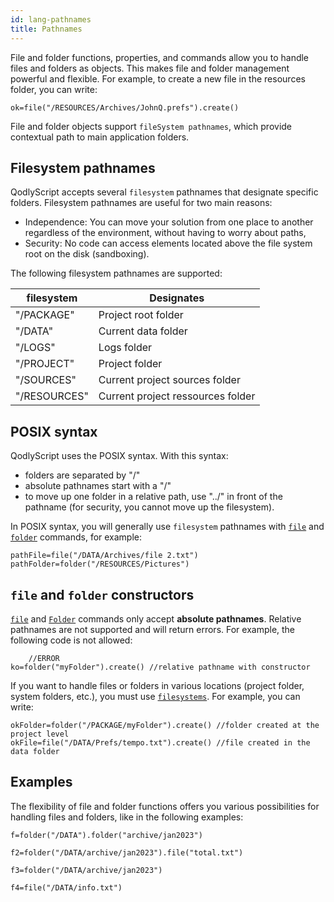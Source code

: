 ```yaml
---
id: lang-pathnames
title: Pathnames
---
```


File and folder functions, properties, and commands allow you to handle files and folders as objects. This makes file and folder management powerful and flexible. For example, to create a new file in the resources folder, you can write:

```qs
ok=file("/RESOURCES/Archives/JohnQ.prefs").create()
```

File and folder objects support `fileSystem pathnames`, which provide contextual path to main application folders.


## Filesystem pathnames

QodlyScript accepts several `filesystem` pathnames that designate specific folders. Filesystem pathnames are useful for two main reasons:

- Independence: You can move your solution from one place to another regardless of the environment, without having to worry about paths,
- Security: No code can access elements located above the file system root on the disk (sandboxing).

The following filesystem pathnames are supported:

|filesystem|Designates|
|---|---|
|"/PACKAGE"|Project root folder|
|"/DATA"|Current data folder|
|"/LOGS"|Logs folder|
|"/PROJECT"|Project folder|
|"/SOURCES"|Current project sources folder|
|"/RESOURCES"|Current project ressources folder|


## POSIX syntax

QodlyScript uses the POSIX syntax. With this syntax:

- folders are separated by "/"
- absolute pathnames start with a "/"
- to move up one folder in a relative path, use "../" in front of the pathname (for security, you cannot move up the filesystem).

In POSIX syntax, you will generally use `filesystem` pathnames with [`file`](../language/FileClass.md#file) and [`folder`](../language/FolderClass.md#folder) commands, for example:

```qs
pathFile=file("/DATA/Archives/file 2.txt")
pathFolder=folder("/RESOURCES/Pictures")
```



## `file` and `folder` constructors

[`file`](../language/FileClass.md#file) and [`Folder`](../language/FolderClass.md#folder) commands only accept **absolute pathnames**. Relative pathnames are not supported and will return errors. For example, the following code is not allowed:

```qs
	//ERROR
ko=folder("myFolder").create() //relative pathname with constructor
```

If you want to handle files or folders in various locations (project folder, system folders, etc.), you must use [`filesystems`](#filesystem-pathnames). For example, you can write:

```qs
okFolder=folder("/PACKAGE/myFolder").create() //folder created at the project level
okFile=file("/DATA/Prefs/tempo.txt").create() //file created in the data folder
```


## Examples

The flexibility of file and folder functions offers you various possibilities for handling files and folders, like in the following examples:

```qs
f=folder("/DATA").folder("archive/jan2023")

f2=folder("/DATA/archive/jan2023").file("total.txt")

f3=folder("/DATA/archive/jan2023")

f4=file("/DATA/info.txt")

```
